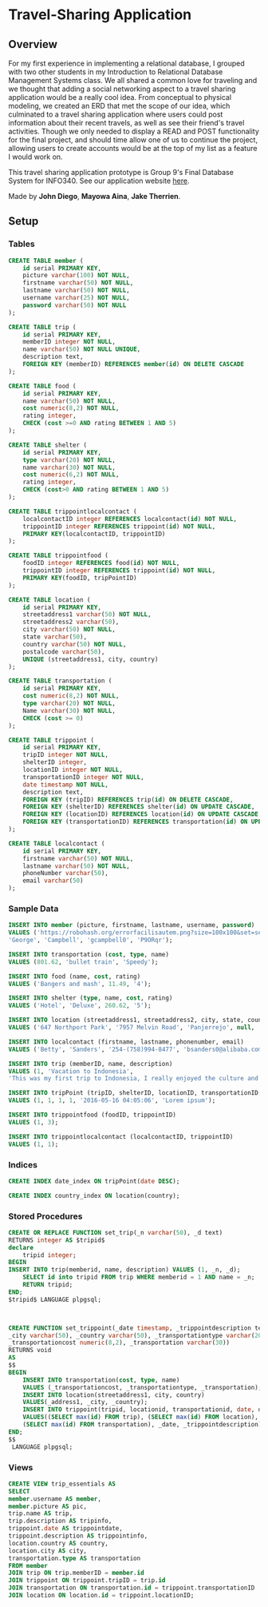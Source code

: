 # Travel-Sharing Application

## Overview

For my first experience in implementing a relational database, I grouped with two other students in my Introduction to Relational Database Management Systems class. We all shared a common love for traveling and we thought that adding a social networking aspect to a travel sharing application would be a really cool idea. From conceptual to physical modeling, we created an ERD that met the scope of our idea, which culminated to a travel sharing application where users could post information about their recent travels, as well as see their friend's travel activities. Though we only needed to display a READ and POST functionality for the final project, and should time allow one of us to continue the project, allowing users to create accounts would be at the top of my list as a feature I would work on.

This travel sharing application prototype is Group 9's Final Database System for INFO340. See our application website [here](https://travel-sharing.herokuapp.com/).

Made by **John Diego**, **Mayowa Aina**, **Jake Therrien**.

## Setup
### Tables
```sql
CREATE TABLE member (
	id serial PRIMARY KEY,
	picture varchar(100) NOT NULL,
	firstname varchar(50) NOT NULL,
	lastname varchar(50) NOT NULL,
	username varchar(25) NOT NULL,
	password varchar(50) NOT NULL
);

CREATE TABLE trip (
	id serial PRIMARY KEY,
	memberID integer NOT NULL,
	name varchar(50) NOT NULL UNIQUE, 
	description text,
	FOREIGN KEY (memberID) REFERENCES member(id) ON DELETE CASCADE
);

CREATE TABLE food (
	id serial PRIMARY KEY,
	name varchar(50) NOT NULL,
	cost numeric(8,2) NOT NULL,
	rating integer,
	CHECK (cost >=0 AND rating BETWEEN 1 AND 5)
);

CREATE TABLE shelter (
	id serial PRIMARY KEY,
	type varchar(20) NOT NULL,
	name varchar(30) NOT NULL,
	cost numeric(6,2) NOT NULL,
	rating integer,
	CHECK (cost>0 AND rating BETWEEN 1 AND 5)
);

CREATE TABLE trippointlocalcontact (
	localcontactID integer REFERENCES localcontact(id) NOT NULL,
	trippointID integer REFERENCES trippoint(id) NOT NULL,
	PRIMARY KEY(localcontactID, trippointID)
);	

CREATE TABLE trippointfood (
	foodID integer REFERENCES food(id) NOT NULL,
	trippointID integer REFERENCES trippoint(id) NOT NULL,
	PRIMARY KEY(foodID, tripPointID)
);

CREATE TABLE location (
	id serial PRIMARY KEY,
	streetaddress1 varchar(50) NOT NULL,
	streetaddress2 varchar(50),
	city varchar(50) NOT NULL,
	state varchar(50),
	country varchar(50) NOT NULL,
	postalcode varchar(50),
	UNIQUE (streetaddress1, city, country)
);

CREATE TABLE transportation (
	id serial PRIMARY KEY,
	cost numeric(8,2) NOT NULL,
	type varchar(20) NOT NULL,
	Name varchar(30) NOT NULL,
	CHECK (cost >= 0)
);

CREATE TABLE trippoint (
	id serial PRIMARY KEY,
	tripID integer NOT NULL,
	shelterID integer,
	locationID integer NOT NULL,
	transportationID integer NOT NULL,
	date timestamp NOT NULL,
	description text,
	FOREIGN KEY (tripID) REFERENCES trip(id) ON DELETE CASCADE,
	FOREIGN KEY (shelterID) REFERENCES shelter(id) ON UPDATE CASCADE,
	FOREIGN KEY (locationID) REFERENCES location(id) ON UPDATE CASCADE,
	FOREIGN KEY (transportationID) REFERENCES transportation(id) ON UPDATE CASCADE
);

CREATE TABLE localcontact (
	id serial PRIMARY KEY,
	firstname varchar(50) NOT NULL,
	lastname varchar(50) NOT NULL,
	phoneNumber varchar(50),
	email varchar(50)
);
```
### Sample Data
```sql
INSERT INTO member (picture, firstname, lastname, username, password)
VALUES ('https://robohash.org/errorfacilisautem.png?size=100x100&set=set1', 
'George', 'Campbell', 'gcampbell0', 'P9ORqr');

INSERT INTO transportation (cost, type, name)
VALUES (801.62, 'bullet train', 'Speedy');

INSERT INTO food (name, cost, rating)
VALUES ('Bangers and mash', 11.49, '4');

INSERT INTO shelter (type, name, cost, rating)
VALUES ('Hotel', 'Deluxe', 260.62, '5');

INSERT INTO location (streetaddress1, streetaddress2, city, state, country, postalcode)
VALUES ('647 Northport Park', '7957 Melvin Road', 'Panjerrejo', null, 'Indonesia', null);

INSERT INTO localcontact (firstname, lastname, phonenumber, email)
VALUES ('Betty', 'Sanders', '254-(758)994-8477', 'bsanders0@alibaba.com');

INSERT INTO trip (memberID, name, description)
VALUES (1, 'Vacation to Indonesia', 
'This was my first trip to Indonesia, I really enjoyed the culture and the people!');

INSERT INTO tripPoint (tripID, shelterID, locationID, transportationID, date, description)
VALUES (1, 1, 1, 1, '2016-05-16 04:05:06', 'Lorem ipsum');

INSERT INTO trippointfood (foodID, trippointID)
VALUES (1, 3);

INSERT INTO trippointlocalcontact (localcontactID, trippointID)
VALUES (1, 1);
```
### Indices
```sql
CREATE INDEX date_index ON tripPoint(date DESC);

CREATE INDEX country_index ON location(country);
```
### Stored Procedures
```sql
CREATE OR REPLACE FUNCTION set_trip(_n varchar(50), _d text)
RETURNS integer AS $tripid$
declare
	tripid integer;
BEGIN
INSERT INTO trip(memberid, name, description) VALUES (1, _n, _d);
	SELECT id into tripid FROM trip WHERE memberid = 1 AND name = _n;
  	RETURN tripid;
END;
$tripid$ LANGUAGE plpgsql;



CREATE FUNCTION set_trippoint(_date timestamp, _trippointdescription text, _address1 varchar(50), 
_city varchar(50), _country varchar(50), _transportationtype varchar(20), 
_transportationcost numeric(8,2), _transportation varchar(30))
RETURNS void
AS
$$ 
BEGIN
	INSERT INTO transportation(cost, type, name) 
	VALUES (_transportationcost, _transportationtype, _transportation);
	INSERT INTO location(streetaddress1, city, country) 
	VALUES(_address1, _city, _country);
	INSERT INTO trippoint(tripid, locationid, transportationid, date, description) 
	VALUES((SELECT max(id) FROM trip), (SELECT max(id) FROM location), 
	(SELECT max(id) FROM transportation), _date, _trippointdescription);
END;
$$
 LANGUAGE plpgsql;
```
### Views
```sql
CREATE VIEW trip_essentials AS 
SELECT 
member.username AS member,
member.picture AS pic,
trip.name AS trip,
trip.description AS tripinfo,
trippoint.date AS trippointdate,
trippoint.description AS trippointinfo,
location.country AS country,
location.city AS city,
transportation.type AS transportation
FROM member
JOIN trip ON trip.memberID = member.id 
JOIN trippoint ON trippoint.tripID = trip.id
JOIN transportation ON transportation.id = trippoint.transportationID
JOIN location ON location.id = trippoint.locationID;
```

